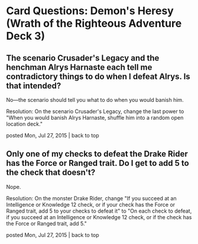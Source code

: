 # Card Questions: Demon's Heresy (Wrath of the Righteous Adventure Deck 3)

## The scenario Crusader's Legacy and the henchman Alrys Harnaste each tell me contradictory things to do when I defeat Alrys. Is that intended?

No—the scenario should tell you what to do when you would banish him.

Resolution: On the scenario Crusader's Legacy, change the last power to "When you would banish Alrys Harnaste, shuffle him into a random open location deck."

posted Mon, Jul 27, 2015 | back to top

## Only one of my checks to defeat the Drake Rider has the Force or Ranged trait. Do I get to add 5 to the check that doesn't?

Nope.

Resolution: On the monster Drake Rider, change "If you succeed at an Intelligence or Knowledge 12 check, or if your check has the Force or Ranged trait, add 5 to your checks to defeat it" to "On each check to defeat, if you succeed at an Intelligence or Knowledge 12 check, or if the check has the Force or Ranged trait, add 5."

posted Mon, Jul 27, 2015 | back to top